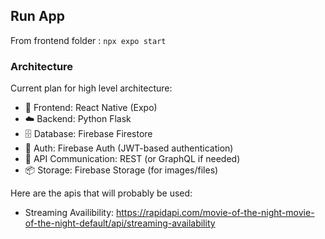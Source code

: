 ## Run App

From frontend folder :
`npx expo start`

### Architecture

Current plan for high level architecture:

- 📱 Frontend: React Native (Expo)
- ☁️ Backend: Python Flask
- 🗄️ Database: Firebase Firestore
- 🔐 Auth: Firebase Auth (JWT-based authentication)
- 🔗 API Communication: REST (or GraphQL if needed)
- 📦 Storage: Firebase Storage (for images/files)

Here are the apis that will probably be used:

- Streaming Availibility: https://rapidapi.com/movie-of-the-night-movie-of-the-night-default/api/streaming-availability
